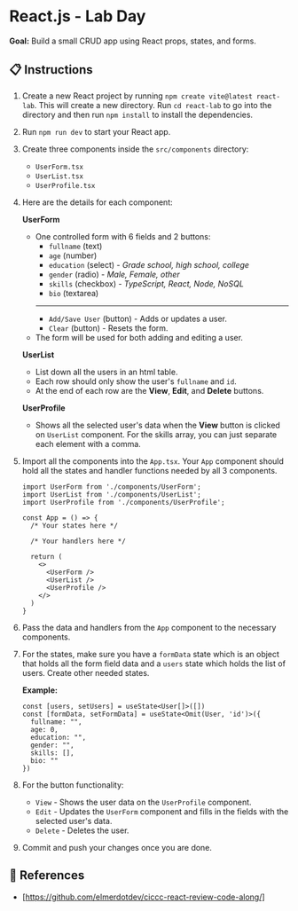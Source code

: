 # React.js - Lab Day

**Goal:** Build a small CRUD app using React props, states, and forms.

## 📋 Instructions

1. Create a new React project by running `npm create vite@latest react-lab`. This will create a new directory. Run `cd react-lab` to go into the directory and then run `npm install` to install the dependencies.
2. Run `npm run dev` to start your React app.
3. Create three components inside the `src/components` directory:

    - `UserForm.tsx`
    - `UserList.tsx`
    - `UserProfile.tsx`

4. Here are the details for each component:

    **UserForm**
    - One controlled form with 6 fields and 2 buttons:
        - `fullname` (text)
        - `age` (number)
        - `education` (select) - *Grade school, high school, college*
        - `gender` (radio) - *Male, Female, other*
        - `skills` (checkbox) - *TypeScript, React, Node, NoSQL*
        - `bio` (textarea)
        ---
        - `Add/Save User` (button) - Adds or updates a user.
        - `Clear` (button) - Resets the form.
    - The form will be used for both adding and editing a user.

    **UserList**
    - List down all the users in an html table.
    - Each row should only show the user's `fullname` and `id`.
    - At the end of each row are the **View**, **Edit**, and **Delete** buttons.

    **UserProfile**
    - Shows all the selected user's data when the **View** button is clicked on `UserList` component. For the skills array, you can just separate each element with a comma.

5. Import all the components into the `App.tsx`. Your `App` component should hold all the states and handler functions needed by all 3 components.

    ```tsx
    import UserForm from './components/UserForm';
    import UserList from './components/UserList';
    import UserProfile from './components/UserProfile';

    const App = () => {
      /* Your states here */

      /* Your handlers here */

      return (
        <>
          <UserForm />
          <UserList />
          <UserProfile />
        </>
      )
    }
    ```

6. Pass the data and handlers from the `App` component to the necessary components.
7. For the states, make sure you have a `formData` state which is an object that holds all the form field data and a `users` state which holds the list of users. Create other needed states.

    **Example:**

    ```tsx
    const [users, setUsers] = useState<User[]>([])
    const [formData, setFormData] = useState<Omit(User, 'id')>({
      fullname: "",
      age: 0,
      education: "",
      gender: "",
      skills: [],
      bio: ""
    })
    ```

8. For the button functionality:

    - `View` - Shows the user data on the `UserProfile` component.
    - `Edit` - Updates the `UserForm` component and fills in the fields with the selected user's data.
    - `Delete` - Deletes the user.

9. Commit and push your changes once you are done.

## 📖 References

- [https://github.com/elmerdotdev/ciccc-react-review-code-along/]
